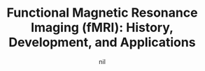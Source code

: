 ---
title: "Functional Magnetic Resonance Imaging (fMRI): History, Development, and Applications"
project_id: 
date: nil
conference_id: ""
presenters:
   - peter_bandettini
summary: "<p>Seneca Valley High School, Germantown, MD</p>"
file: /assets/presentations/T169.ppt
filename: T169.ppt
layout: presentation
---